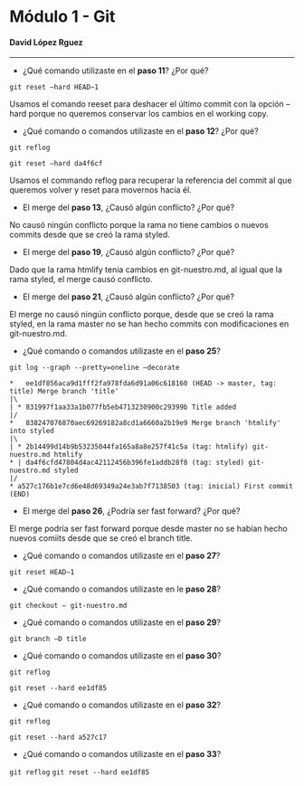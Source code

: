 # Módulo 1 - **Git**
#### David López Rguez
---
- ¿Qué comando utilizaste en el **paso 11**? ¿Por qué?

`git reset –hard HEAD~1`

Usamos el comando reeset para deshacer el último commit con la opción –hard porque no queremos conservar los cambios en el working copy.

- ¿Qué comando o comandos utilizaste en el **paso 12**? ¿Por qué?

`git reflog`

`git reset –hard da4f6cf`

Usamos el commando reflog para recuperar la referencia del commit al que queremos volver y reset para movernos hacia él.

- El merge del **paso 13**, ¿Causó algún conflicto? ¿Por qué?

No causó ningún conflicto porque la rama no tiene cambios o nuevos commits desde que se creó la rama styled.

- El merge del **paso 19**, ¿Causó algún conflicto? ¿Por qué?

Dado que la rama htmlify tenia cambios en git-nuestro.md, al igual que la rama styled, el merge causó conflicto.

- El merge del **paso 21**, ¿Causó algún conflicto? ¿Por qué?

El merge no causó ningún conflicto porque, desde que se creó la rama styled, en la rama master no se han hecho commits con modificaciones en git-nuestro.md.

- ¿Qué comando o comandos utilizaste en el **paso 25**?

`git log --graph --pretty=oneline –decorate`

```
*   ee1df856aca9d1fff2fa978fda6d91a06c618160 (HEAD -> master, tag: title) Merge branch 'title'
|\  
| * 831997f1aa33a1b077fb5eb4713230900c29399b Title added
|/  
*   838247076870aec69269182a8cd1a6660a2b19e9 Merge branch 'htmlify' into styled
|\  
| * 2b14499d14b9b53235044fa165a8a8e257f41c5a (tag: htmlify) git-nuestro.md htmlify
* | da4f6cfd47804d4ac42112456b396fe1addb28f8 (tag: styled) git-nuestro.md styled
|/  
* a527c176b1e7cd6e48d69349a24e3ab7f7138503 (tag: inicial) First commit
(END)
```
- El merge del **paso 26**, ¿Podría ser fast forward? ¿Por qué?

El merge podría ser fast forward porque desde master no se habían hecho nuevos comiits desde que se creó el branch title.

- ¿Qué comando o comandos utilizaste en el **paso 27**?

`git reset HEAD~1`

- ¿Qué comando o comandos utilizaste en le **paso 28**?

`git checkout – git-nuestro.md`

- ¿Qué comando o comandos utilizaste en el **paso 29**?

`git branch –D title`

- ¿Qué comando o comandos utilizaste en el **paso 30**?

`git reflog`

`git reset --hard ee1df85`

- ¿Qué comando o comandos utilizaste en el **paso 32**?

`git reflog`

`git reset --hard a527c17`

- ¿Qué comando o comandos utilizaste en el **paso 33**?

`git reflog`
`git reset --hard ee1df85`
